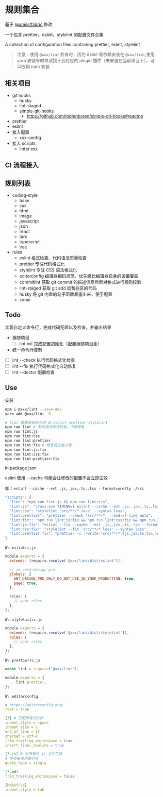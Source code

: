 # 规则集合

基于 [@umijs/fabric](https://github.com/umijs/fabric) 修改

一个包含 prettier，eslint，stylelint 的配置文件合集

A collection of configuration files containing prettier, eslint, stylelint

> 注意：使用 `@xxx/lint` 检查时，因为 eslint 等依赖安装在 `@xxx/lint`,使用 yarn 安装有时导致找不到对应的 plugin 插件（未安装在当前项目下），可以改用 npm 安装

## 相关项目

- git hooks
  - husky
  - lint-staged
  - [simple-git-hooks](https://www.npmjs.com/package/simple-git-hooks)
    - https://github.com/toplenboren/simple-git-hooks#readme
- prettier
- eslint
- 接入配置
  - xxx-config
- 接入 scripts
  - linter xxx

## CI 流程接入

## 规则列表

- coding-style
  - base
  - css
  - html
  - image
  - javascript
  - json
  - react
  - taro
  - typescript
  - vue
- rules
  - eslint 格式检查、代码语法质量检查
  - prettier 专注代码格式化
  - stylelint 专注 CSS 语法格式化
  - editorconfig 编辑器编码规范，优先级比编辑器自身的设置要高
  - commitlint 获取 git commit 的描述信息然后对格式进行规则校验
  - lint-staged 获取 git add 后暂存区的代码
  - husky 将 git 内置的勾子函数暴露出来，便于配置
  - sonar

## Todo

实现自定义命令行，完成代码配置以及检查，并输出结果

- 跟随项目
  - [ ] lint init 完成配置初始化（配置跟随项目走）
- 统一命令行控制
- [ ] lint --check 执行代码格式化检查
- [ ] lint --fix 执行代码格式化自动修复
- [ ] lint --doctor 配置检查

## Use

安装

```bash
npm i @xxx/lint --save-dev
yarn add @xxx/lint -D

# lint 需要安装命令项 如 eslint prettier stylelint
npm run lint # 制作语法格式检查，不做修复
npm run lint:js
npm run lint:css
npm run lint:prettier
npm run lint:fix # 修复语法格式等
npm run lint:js:fix
npm run lint:css:fix
npm run lint:prettier:fix

```

in package.json

eslint 使用 --cache 可能会让修改的配置不会立即生效

如：`eslint --cache --ext .js,.jsx,.ts,.tsx --format=pretty ./src`

```js
"scripts": {
  "lint": "npm run lint:js && npm run lint:css",
  "lint:js": "cross-env TIMING=1 eslint --cache --ext .js,.jsx,.ts,.tsx --format=pretty ./src",
  "lint:css": "stylelint 'src/**/*.less' --syntax less",
  "lint:prettier": "prettier --check 'src/**/*' --end-of-line auto",
  "lint:fix": "npm run lint:js:fix && npm run lint:css:fix && npm run lint:prettier:fix",
  "lint:js:fix": "eslint --fix --cache --ext .js,.jsx,.ts,.tsx --format=pretty ./src",
  "lint:css:fix": "stylelint --fix 'src/**/*.less' --syntax less",
  "lint:prettier:fix": "prettier -c --write 'src/**/*.{js,jsx,ts,tsx,less,md,json}' && git diff && prettier --version",
}
```

in `.eslintrc.js`

```js
module.exports = {
  extends: [require.resolve('@xxx/lint/dist/eslint')],

  // in antd-design-pro
  globals: {
    ANT_DESIGN_PRO_ONLY_DO_NOT_USE_IN_YOUR_PRODUCTION: true,
    page: true,
  },

  rules: {
    // your rules
  },
};
```

in `.stylelintrc.js`

```js
module.exports = {
  extends: [require.resolve('@xxx/lint/dist/stylelint')],
  rules: {
    // your rules
  },
};
```

in `.prettierrc.js`

```js
const lint = require('@xxx/lint');

module.exports = {
  ...lint.prettier,
};
```

in `.editorconfig`

```yaml
# https://editorconfig.org/
root = true

[*] # 匹配所有的文件
indent_style = space
indent_size = 2
end_of_line = lf
charset = utf-8
trim_trailing_whitespace = true
insert_final_newline = true

[*.js] # 对所有的 js 文件生效
# 字符串使用单引号
quote_type = single

[*.md]
trim_trailing_whitespace = false

[Makefile]
indent_style = tab
```

